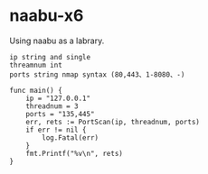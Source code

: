 # naabu-x6
Using naabu as a labrary.

```
ip string and single 
threamnum int
ports string nmap syntax (80,443、1-8080、-)
```

```
func main() {
	ip = "127.0.0.1"
	threadnum = 3
	ports = "135,445"
	err, rets := PortScan(ip, threadnum, ports)
	if err != nil {
		log.Fatal(err)
	}
	fmt.Printf("%v\n", rets)
}
```
